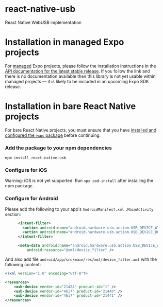 # react-native-usb

React Native WebUSB implementation

# Installation in managed Expo projects

For [managed](https://docs.expo.dev/archive/managed-vs-bare/) Expo projects, please follow the installation instructions in the [API documentation for the latest stable release](#api-documentation). If you follow the link and there is no documentation available then this library is not yet usable within managed projects &mdash; it is likely to be included in an upcoming Expo SDK release.

# Installation in bare React Native projects

For bare React Native projects, you must ensure that you have [installed and configured the `expo` package](https://docs.expo.dev/bare/installing-expo-modules/) before continuing.

### Add the package to your npm dependencies

```
npm install react-native-usb
```

### Configure for iOS

Warning: iOS is not yet supported.
Run `npx pod-install` after installing the npm package.

### Configure for Android

Please add the following to your app's `AndroidManifest.xml` `.MainActivity` section:

```xml
      <intent-filter>
        <action android:name="android.hardware.usb.action.USB_DEVICE_ATTACHED" />
        <action android:name="android.hardware.usb.action.USB_DEVICE_DETACHED" />
      </intent-filter>

      <meta-data android:name="android.hardware.usb.action.USB_DEVICE_ATTACHED"
          android:resource="@xml/device_filter" />
```

And also add file `android/app/src/main/res/xml/device_filter.xml` with the following content:

```xml
<?xml version="1.0" encoding="utf-8"?>

<resources>
    <usb-device vendor-id="21424" product-id="1" />
    <usb-device vendor-id="4617" product-id="21440" />
    <usb-device vendor-id="4617" product-id="21441" />
</resources>
```
